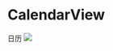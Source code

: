 # CalendarView
日历
![](/Users/jss/AndroidStudioProjects/CalendarView/app/screenshots/1AF38979-AE9F-4CC8-A1E9-8E9C48FDC5EA.png)
